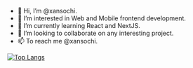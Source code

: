 - 👋 Hi, I’m @xansochi.
- 👀 I’m interested in Web and Mobile frontend development.
- 🌱 I’m currently learning React and NextJS.
- 💞️ I’m looking to collaborate on any interesting project.
- 📫 To reach me @xansochi.

[![Top Langs](https://github-readme-stats-git-masterrstaa-rickstaa.vercel.app/api/top-langs/?username=xansochi)](https://github.com/xansochi/github-readme-stats)
<!---
xansochi/xansochi is a ✨ special ✨ repository because its `README.md` (this file) appears on your GitHub profile.
You can click the Preview link to take a look at your changes.
--->
